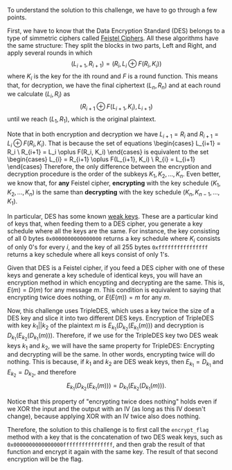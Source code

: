 To understand the solution to this challenge, we have to go through a few points.

First, we have to know that the Data Encryption Standard (DES) belongs to a type of simmetric ciphers called [Feistel Ciphers](https://en.wikipedia.org/wiki/Feistel_cipher#Construction_details). All these algorithms have the same structure: They split the blocks in two parts, Left and Right, and apply several rounds in which $$(L_{i+1}, R_{i+1}) = (R_i, L_i \oplus F(R_i, K_i))$$ where $K_i$ is the key for the ith round and $F$ is a round function. This means that, for decryption, we have the final ciphertext $(L_n, R_n)$ and at each round we calculate $(L_i, R_i)$ as $$(R_{i+1} \oplus F(L_{i+1}, K_i), L_{i+1})$$ until we reach $(L_1,R_1)$, which is the original plaintext.

Note that in both encryption and decryption we have $L_{i+1} = R_i$ and $R_{i+1} = L_i \oplus F(R_i,K_i)$. That is because the set of equations 
\begin{cases} 
    L_{i+1} = R_i \\
    R_{i+1} = L_i \oplus F(R_i, K_i)
\end{cases}
is equivalent to the set
\begin{cases} 
    L_{i} = R_{i+1} \oplus F(L_{i+1}, K_i) \\
    R_{i} = L_{i+1}
\end{cases}
Therefore, the only difference between the encryption and decryption procedure is the order of the subkeys $K_1,K_2,\ldots , K_n$. Even better, we know that, for **any** Feistel cipher, **encrypting** with the key schedule $(K_1,K_2, \ldots, K_n)$ is the same than **decrypting** with the key schedule $(K_n, K_{n-1}, \ldots , K_1)$.

In particular, DES has some known [weak keys](https://en.wikipedia.org/wiki/Weak_key#Weak_keys_in_DES). These are a particular kind of keys that, when feeding them to a DES cipher, you generate a key schedule where all the keys are the same. For instance, the key consisting of all 0 bytes `0x0000000000000000` returns a key schedule where $K_i$ consists of only 0's for every $i$, and the key of all 255 bytes `0xffffffffffffffff` returns a key schedule where all keys consist of only 1's.

Given that DES is a Feistel cipher, if you feed a DES cipher with one of these keys and generate a key schedule of identical keys, you will have an encryption method in which encypting and decrypting are the same. This is, $E(m) = D(m)$ for any message $m$. This condition is equivalent to saying that encrypting twice does nothing, or $E(E(m))=m$ for any $m$.

Now, this challenge uses TripleDES, which uses a key twice the size of a DES key and slice it into two different DES keys. Encryption of TripleDES with key $k_1||k_2$ of the plaintext $m$ is $E_{k_1}(D_{k_2}(E_{k_1}(m)))$ and decryption is $D_{k_1}(E_{k_2}(D_{k_1}(m)))$. Therefore, if we use for the TripleDES key two DES weak keys $k_1$ and $k_2$, we will have the same property for TripleDES: Encrypting and decrypting will be the same. In other words, encrypting twice will do nothing. This is because, if $k_1$ and $k_2$ are DES weak keys, then $E_{k_1} = D_{k_1}$ and $E_{k_2} = D_{k_2}$, and therefore $$E_{k_1}(D_{k_2}(E_{k_1}(m))) = D_{k_1}(E_{k_2}(D_{k_1}(m))).$$

Notice that this property of "encrypting twice does nothing" holds even if we XOR the input and the output with an IV (as long as this IV doesn't change), because applying XOR with an IV twice also does nothing.

Therefore, the solution to this challenge is to first call the `encrypt_flag` method with a key that is the concatenation of two DES weak keys, such as `0x0000000000000000ffffffffffffffff`, and then grab the result of that function and encrypt it again with the same key. The result of that second encryption will be the flag.
